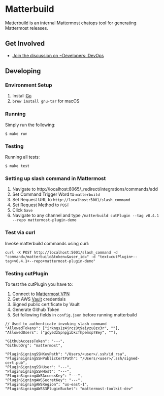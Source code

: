 # Matterbuild

Matterbuild is an internal Mattermost chatops tool for generating Mattermost releases.

## Get Involved

- [Join the discussion on ~Developers: DevOps](https://community.mattermost.com/core/channels/build)

## Developing

### Environment Setup

1. Install [Go](https://golang.org/doc/install)
2. `brew install gnu-tar` for macOS

### Running

Simply run the following:

```
$ make run
```

### Testing

Running all tests:

```
$ make test
```

### Setting up slash command in Mattermost

1. Navigate to http://localhost:8065/_redirect/integrations/commands/add
2. Set Command Trigger Word to `matterbuild`
3. Set Request URL to `http://localhost:5001/slash_command`
4. Set Request Method to `POST`
5. Click `Save`
6. Navigate to any channel and type `/matterbuild cutPlugin --tag v0.4.1 --repo mattermost-plugin-demo`

### Test via curl

Invoke matterbuild commands using curl:

```
curl -X POST http://localhost:5001/slash_command -d "command=/matterbuild&token=&user_id=" -d "text=cutPlugin+--tag+v0.4.1+--repo+mattermost-plugin-demo" 
```

### Testing cutPlugin

To test the cutPlugin you have to:
1. Connect to [Mattermost VPN](https://developers.mattermost.com/internal/infrastructure/vpn/)
2. Get AWS [Vault](https://developers.mattermost.com/internal/infrastructure/vault/) credentials
3. Signed public certificate by Vault
4. Generate Github Token
5. Set following fields in `config.json` before running matterbuild
```
// Used to authenticate invoking slash command
"AllowedTokens": ["irkngs1z4jrcz8t9aiyzu8zx3r", ""],
"AllowedUsers": ["gcye3z5pnpgibkcfhpemsp78ey", ""],

"GithubAccessToken": "---",
"GithubOrg": "mattermost",

"PluginSigningSSHKeyPath": "/Users/<user>/.ssh/id_rsa",
"PluginSigningSSHPublicCertPath": "/Users/<user>/.ssh/signed-cert.pub",
"PluginSigningSSHUser": "---",
"PluginSigningSSHHost": "---",
"PluginSigningAWSAccessKey": "---",
"PluginSigningAWSSecretKey": "---",
"PluginSigningAWSRegion": "us-east-1",
"PluginSigningAWSS3PluginBucket": "mattermost-toolkit-dev"
```

